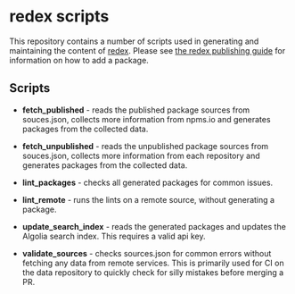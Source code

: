 
# redex scripts

This repository contains a number of scripts used in generating and maintaining
the content of [redex](https://redex.github.io/). Please see
[the redex publishing guide](https://redex.github.io/publish) for information on
how to add a package.

## Scripts

* __fetch_published__ - reads the published package sources from souces.json, 
collects more information from npms.io and generates packages from the collected
data.

* __fetch_unpublished__ - reads the unpublished package sources from souces.json, 
collects more information from each repository and generates packages from the
collected data.

* __lint_packages__ - checks all generated packages for common issues.

* __lint_remote__ - runs the lints on a remote source, without generating a package.

* __update_search_index__ - reads the generated packages and updates the Algolia
search index. This requires a valid api key.

* __validate_sources__ - checks sources.json for common errors without fetching
any data from remote services. This is primarily used for CI on the data repository
to quickly check for silly mistakes before merging a PR.